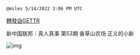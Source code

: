 
`@miles 5/14/2022 3:06 PM UTC`

[轉發自GETTR](https://gettr.com/post/p19r1pb71bf)

新中国联邦｜真人真事 第53期  香草山农场  正义的小新

![img](https://media.gettr.com/group12/origin/2022/05/14/14/a8e1567f-d445-e6bd-b3ae-58a79ad61b74/6383d6c383a688bc0ce747d8282e44b3.jpeg)
